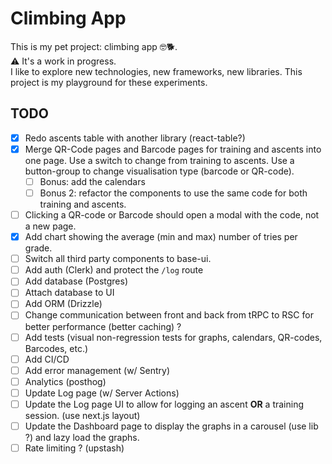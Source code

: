 # Climbing App

This is my pet project: climbing app 🤓🐕.  
⚠️ It's a work in progress.  
I like to explore new technologies, new frameworks, new libraries. This project
is my playground for these experiments.  

## TODO

- [x] Redo ascents table with another library (react-table?)
- [x] Merge QR-Code pages and Barcode pages for training and ascents into one
  page. Use a switch to change from training to ascents. Use a button-group to
  change visualisation type (barcode or QR-code).  
  - [ ] Bonus: add the calendars  
  - [ ] Bonus 2: refactor the components to use the same code for both
    training and ascents.  
- [ ] Clicking a QR-code or Barcode should open a modal with the code, not a new page.  
- [x] Add chart showing the average (min and max) number of tries per grade.  
- [ ] Switch all third party components to base-ui.  
- [ ] Add auth (Clerk) and protect the `/log` route
- [ ] Add database (Postgres)
- [ ] Attach database to UI
- [ ] Add ORM (Drizzle)
- [ ] Change communication between front and back from tRPC to RSC for better
  performance (better caching) ?
- [ ] Add tests (visual non-regression tests for graphs, calendars, QR-codes,
  Barcodes, etc.)
- [ ] Add CI/CD
- [ ] Add error management (w/ Sentry)
- [ ] Analytics (posthog)
- [ ] Update Log page (w/ Server Actions)
- [ ] Update the Log page UI to allow for logging an ascent **OR** a training
  session. (use next.js layout)
- [ ] Update the Dashboard page to display the graphs in a carousel (use lib ?)
  and lazy load the graphs.
- [ ] Rate limiting ? (upstash)
